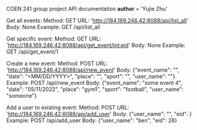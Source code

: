 COEN 241 group project API documentation
__author__ = 'Yujie Zhu'

Get all events:
    Method:
        GET
    URL:
        'http://184.169.246.42:8088/api/list_all'
    Body:
        None
    Example:
        GET /api/list_all

Get specific event:
    Method:
        GET
    URL:
        'http://184.169.246.42:8088/api/get_event/<int:eid>'
    Body:
        None
    Example:
        GET /api/get_event/1

Create a new event:
    Method:
        POST
    URL:
        'http://184.169.246.42:8088/api/new_event'
    Body:
        {"event_name": "<EVENTNAME>", "date": "<MM/DD/YYYY>", "place": "<PLACENAME>", 
        "sport": "<SPORTNAME>", "user_name": "<USERNAME>"}
    Example:
        POST /api/new_event
        Body:
            {"event_name": "some event 4", "date": "05/11/2022", 
            "place": "gym1", "sport": "football", "user_name": "someone"}

Add a user to existing event:
    Method:
        POST
    URL:
        'http://184.169.246.42:8088/api/add_user'
    Body:
        {"user_name": "<USERNAME>", "eid": <EID>}
    Example:
        POST /api/add_user
        Body:
            {"user_name": "ben", "eid": 28}